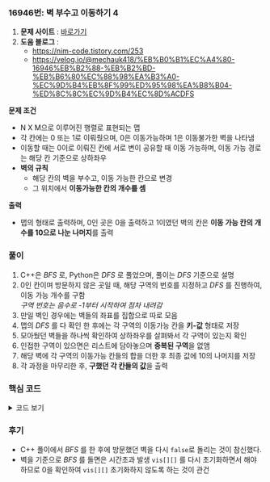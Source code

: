 ### 16946번: 벽 부수고 이동하기 4

1. **문제 사이트** : [바로가기](https://www.acmicpc.net/problem/16946)
2. **도움 블로그** : 
    - https://nim-code.tistory.com/253
    - https://velog.io/@mechauk418/%EB%B0%B1%EC%A4%80-16946%EB%B2%88-%EB%B2%BD-%EB%B6%80%EC%88%98%EA%B3%A0-%EC%9D%B4%EB%8F%99%ED%95%98%EA%B8%B04-%ED%8C%8C%EC%9D%B4%EC%8D%ACDFS

**문제 조건**
- N X M으로 이루어진 행렬로 표현되는 맵
- 각 칸에는 0 또는 1로 이뤄줬으며, 0은 이동가능하며 1은 이동불가한 벽을 나타냄
- 이동할 때는 0이로 이뤄진 칸에 서로 변이 공유할 때 이동 가능하며, 이동 가능 경로는 해당 칸 기준으로 상하좌우
- **벽의 규칙**
    - 해당 칸의 벽을 부수고, 이동 가능한 칸으로 변경
    - 그 위치에서 **이동가능한 칸의 개수를 셈**

**출력**  
- 맵의 형태로 출력하며, 0인 곳은 0을 출력하고 1이였던 벽의 칸은 **이동 가능 칸의 개수를 10으로 나눈 나머지**를 출력

### 풀이
1. C++은 _BFS_ 로, Python은 _DFS_ 로 풀었으며, 풀이는 _DFS_ 기준으로 설명
2. 0인 칸이며 방문하지 않은 곳일 때, 해당 구역의 번호를 지정하고 _DFS_ 를 진행하여, 이동 가능 개수를 구함  
_구역 번호는 음수로 -1부터 시작하여 점차 내려감_
3. 만일 벽인 경우에는 벽들의 좌표를 집합으로 따로 모음
4. 맵의 _DFS_ 를 다 확인 한 후에는 각 구역의 이동가능 칸을 **키-값** 형태로 저장
5. 모아뒀던 벽들을 하나씩 확인하여 상하좌우를 살펴봐서 각 구역이 있는지 확인
6. 인접한 구역이 있으면은 리스트에 담아놓으며 **중복된 구역**을 없앰
7. 해당 벽에 각 구역의 이동가능 칸들의 합을 더한 후 최종 값에 10의 나머지를 저장
9. 각 과정을 마무리한 후, **구했던 각 칸들의 값**을 출력

### 핵심 코드

<details>
<summary>코드 보기</summary>

```py
def dfs(x, y, cnt, area_num):
    vis[x][y] = True
    area_arr[x][y] = area_num
    
    for dx, dy in [[0, -1], [-1, 0], [0, 1], [1, 0]]:
        nx = x + dx
        ny = y + dy
        
        if 0 <= nx < n and 0 <= ny < m and not vis[nx][ny]:
            if arr[nx][ny] == 0:
                cnt = max(cnt, dfs(nx, ny, cnt + 1, area_num))

    return cnt
```
- `dfs()`로 시작 위치인 `x`, `y`와 이동가능 칸 수인 `cnt`, `area_num`인 해당 구역의 번호를 입력받음
- 탐색을 진행하면서 0이면서 방문하지 않은 곳일 때 탐색하며 `cnt` 값을 비교하여 이동 가능 경로의 최댓값을 구함

```py
def solve():
    area_dict = dict()
    area = -1
    walls = []
    for i in range(n):
        for j in range(m):
            if arr[i][j] == 0 and not vis[i][j]:
                t = dfs(i, j, 1, area)
                area_dict[area] = t
                area -= 1
            elif arr[i][j] == 1:
                walls.append([i, j])
    
    for wall in walls:
        x = wall[0]
        y = wall[1]
        ans_list = []
        
        for dx, dy in [[0, -1], [-1, 0], [0, 1], [1, 0]]:
            nx = x + dx
            ny = y + dy
            
            if 0 <= nx < n and 0 <= ny < m and area_arr[nx][ny] < 0:
                ans_list.append(area_arr[nx][ny])
                
        ans_list = list(set(ans_list))
        
        # divide 10
        for el in ans_list:
            arr[x][y] += area_dict[el]
        arr[x][y] %= 10
    
    # answer
    for i in arr:
        print(''.join(map(str, i)))
```
- 구역과 이동 가능 칸 수를 키-값 형태로 입력받기 위한 `area_dict` 선언
- `area`로 0의 범위에 영역 번호를 지정 하고 벽인 경우 좌표를 저장하기 위한 `wall` 
- 해당 칸이 0이면서 방문하지 않은 곳에 `dfs()` 하여 이동가능한 칸의 개수를 찾은 후, 영역 번호와 함께 저장
- 벽인 경우를 하나씩 살펴봐서 해당 칸의 상하좌우를 확인 후에 주변에 영역의 번호를 확인하여 `set()`을 통해 중복을 제거
- 중복 제거 후, 영역에 대한 값들을 해당 칸에 합산
- 이후에, 해당 칸의 값을 10의 나머지로 저장
- 해당 맵을 출력하여 정답 확인
</details>

### 후기
- C++ 풀이에서 _BFS_ 를 한 후에 방문했던 벽을 다시 `false`로 돌리는 것이 참신했다.
- 벽을 기준으로 _BFS_ 를 돌면은 시간초과 발생 `vis[][]` 를 다시 초기화하면서 해야하므로 0을 확인하여 `vis[][]` 초기화하지 않도록 하는 것이 관건